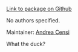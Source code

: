 <div id='what_the_duck-autogenerated' markdown='1'>


<!-- do not edit this file, autogenerated -->

[Link to package on Github](github:org=duckietown,repo=Software,path=00-infrastructure/what_the_duck,branch=andrea-config)

No authors specified.

Maintainer: [Andrea Censi](mailto:acensi@idsc.mavt.ethz.edu)

What the duck?



</div>

